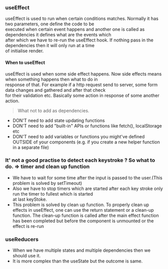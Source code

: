### useEffect

useEffect is used to run when certain conditions matches. Normally it has two parameters, one define the code to be  
executed when certain event happens and another one is called as dependencies it defines what are the events which  
after which we have to re-run the useEffect hook. If nothing pass in the dependencies then it will only run at a time  
of initialise render.

#### When to useEffect
useEffect is used when some side effect happens. Now side effects means when something happens then what to do in  
response of that. For example if a http request send to server, some form data changes and gathered and after that check  
for their validation etc. Basically some action in response of some another action.

> What not to add as dependencies.
- DON'T need to add state updating functions 
- DON'T need to add "built-in" APIs or functions like fetch(), localStorage etc 
- DON'T need to add variables or functions you might've defined OUTSIDE of your components (e.g. if you create a new helper function in a separate file)

### It' not a good practise to detect each keystroke ? So what to do. => timer and clean up function
- We have to wait for some time after the input is passed to the user.(This problem is solved by setTimeout)
- Also we have to stop timers which are started after each key stroke only run the timer to fullest which is started  
    at last keyStoke.
- This problem is solved by clean up function. To properly clean up effects in useEffect, one can use the return 
    statement or a clean-up function. The clean-up function is called after the main effect function has been completed but before the component is unmounted or the effect is re-run   

### useReducers 
- When we have multiple states and multiple dependencies then we should use it.
- It is more complex than the useState but the outcome is same.